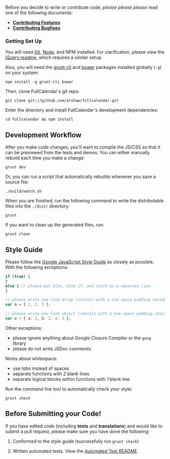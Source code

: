 Before you decide to write or contribute code, *please please please* read one of the following documents:

- [**Contributing Features**](Contributing-Features)
- [**Contributing Bugfixes**](Contributing-Bugfixes)

### Getting Set Up

You will need [Git][git], [Node][node], and NPM installed. For clarification, please view the [jQuery readme][jq-readme], which requires a similar setup.

Also, you will need the [grunt-cli][grunt-cli] and [bower][bower] packages installed globally (`-g`) on your system:

	npm install -g grunt-cli bower

Then, clone FullCalendar's git repo:

	git clone git://github.com/arshaw/fullcalendar.git

Enter the directory and install FullCalendar's development dependencies:

	cd fullcalendar && npm install


## Development Workflow

After you make code changes, you'll want to compile the JS/CSS so that it can be previewed from the tests and demos. You can either manually rebuild each time you make a change:

	grunt dev

Or, you can run a script that automatically rebuilds whenever you save a source file:

	./build/watch.sh

When you are finished, run the following command to write the distributable files into the `./dist/` directory:

	grunt

If you want to clean up the generated files, run:

	grunt clean


## Style Guide

Please follow the [Google JavaScript Style Guide] as closely as possible. With the following exceptions:

```js
if (true) {
}
else { // please put else, else if, and catch on a separate line
}

// please write one-line array literals with a one-space padding inside
var a = [ 1, 2, 3 ];

// please write one-line object literals with a one-space padding inside
var o = { a: 1, b: 2, c: 3 };
```

Other exceptions:

- please ignore anything about Google Closure Compiler or the `goog` library
- please do not write JSDoc comments

Notes about whitespace:

- use *tabs* instead of spaces
- separate functions with *2* blank lines
- separate logical blocks within functions with *1* blank line

Run the command line tool to automatically check your style:

	grunt check


## Before Submitting your Code!

If you have edited code (including **tests** and **translations**) and would like to submit a pull request, please make sure you have done the following:

1. Conformed to the style guide (successfully run `grunt check`)

2. Written automated tests. View the [Automated Test README]


[git]: http://git-scm.com/
[node]: http://nodejs.org/
[grunt-cli]: http://gruntjs.com/getting-started#installing-the-cli
[bower]: http://bower.io/
[jq-readme]: https://github.com/jquery/jquery/blob/master/README.md#what-you-need-to-build-your-own-jquery
[karma]: http://karma-runner.github.io/0.10/index.html
[Google JavaScript Style Guide]: http://google-styleguide.googlecode.com/svn/trunk/javascriptguide.xml
[Automated Test README]: ./tests/automated_test_readme.md